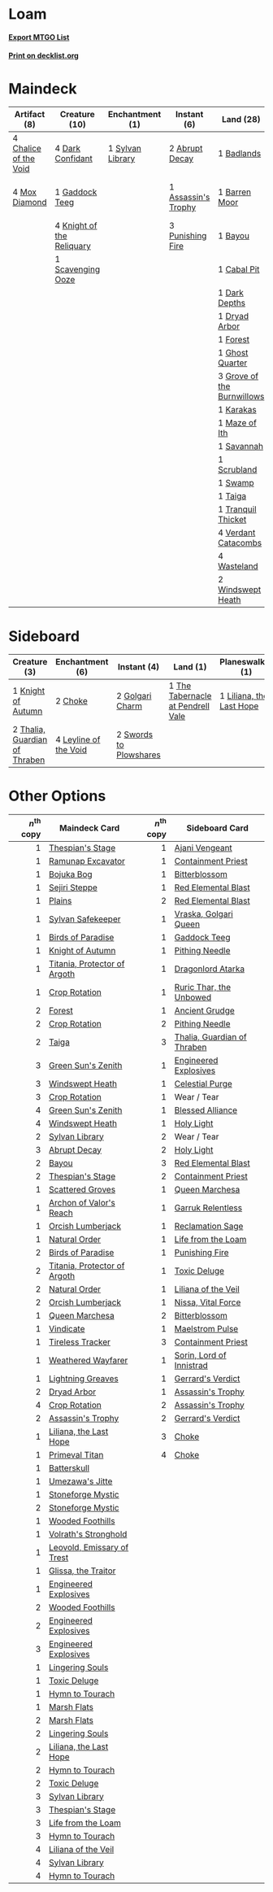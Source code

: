 # Loam

#### [Export MTGO List](../collection/Loam/Loam.txt)
#### [Print on decklist.org](http://decklist.org/?deckmain=2%09Abrupt%20Decay%0A1%09Assassin's%20Trophy%0A1%09Badlands%0A1%09Barren%20Moor%0A1%09Bayou%0A1%09Cabal%20Pit%0A4%09Chalice%20of%20the%20Void%0A4%09Dark%20Confidant%0A1%09Dark%20Depths%0A1%09Dryad%20Arbor%0A1%09Forest%0A1%09Gaddock%20Teeg%0A1%09Ghost%20Quarter%0A2%09Green%20Sun's%20Zenith%0A3%09Grove%20of%20the%20Burnwillows%0A1%09Karakas%0A4%09Knight%20of%20the%20Reliquary%0A2%09Life%20from%20the%20Loam%0A3%09Liliana%20of%20the%20Veil%0A1%09Maze%20of%20Ith%0A4%09Mox%20Diamond%0A3%09Punishing%20Fire%0A1%09Savannah%0A1%09Scavenging%20Ooze%0A1%09Scrubland%0A1%09Swamp%0A1%09Sylvan%20Library%0A1%09Taiga%0A1%09Tranquil%20Thicket%0A4%09Verdant%20Catacombs%0A4%09Wasteland%0A2%09Windswept%20Heath&deckside=2%09Choke%0A2%09Golgari%20Charm%0A1%09Knight%20of%20Autumn%0A4%09Leyline%20of%20the%20Void%0A1%09Liliana,%20the%20Last%20Hope%0A2%09Swords%20to%20Plowshares%0A2%09Thalia,%20Guardian%20of%20Thraben%0A1%09The%20Tabernacle%20at%20Pendrell%20Vale)
# Maindeck

|                                          Artifact (8)                                          |                                           Creature (10)                                            |                                      Enchantment (1)                                      |                                         Instant (6)                                          |                                              Land (28)                                              |                                        Planeswalker (3)                                        |                                          Sorcery (4)                                          |
|------------------------------------------------------------------------------------------------|----------------------------------------------------------------------------------------------------|-------------------------------------------------------------------------------------------|----------------------------------------------------------------------------------------------|-----------------------------------------------------------------------------------------------------|------------------------------------------------------------------------------------------------|-----------------------------------------------------------------------------------------------|
|4 [Chalice of the Void](http://gatherer.wizards.com/Pages/Card/Details.aspx?multiverseid=370411)|4 [Dark Confidant](http://gatherer.wizards.com/Pages/Card/Details.aspx?multiverseid=370413)         |1 [Sylvan Library](http://gatherer.wizards.com/Pages/Card/Details.aspx?multiverseid=383120)|2 [Abrupt Decay](http://gatherer.wizards.com/Pages/Card/Details.aspx?multiverseid=425971)     |1 [Badlands](http://gatherer.wizards.com/Pages/Card/Details.aspx?multiverseid=382852)                |3 [Liliana of the Veil](http://gatherer.wizards.com/Pages/Card/Details.aspx?multiverseid=425901)|2 [Green Sun's Zenith](http://gatherer.wizards.com/Pages/Card/Details.aspx?multiverseid=413711)|
|4 [Mox Diamond](http://gatherer.wizards.com/Pages/Card/Details.aspx?multiverseid=212634)        |1 [Gaddock Teeg](http://gatherer.wizards.com/Pages/Card/Details.aspx?multiverseid=140188)           |                                                                                           |1 [Assassin's Trophy](http://gatherer.wizards.com/Pages/Card/Details.aspx?multiverseid=452902)|1 [Barren Moor](http://gatherer.wizards.com/Pages/Card/Details.aspx?multiverseid=382856)             |                                                                                                |2 [Life from the Loam](http://gatherer.wizards.com/Pages/Card/Details.aspx?multiverseid=370398)|
|                                                                                                |4 [Knight of the Reliquary](http://gatherer.wizards.com/Pages/Card/Details.aspx?multiverseid=370379)|                                                                                           |3 [Punishing Fire](http://gatherer.wizards.com/Pages/Card/Details.aspx?multiverseid=243483)   |1 [Bayou](http://gatherer.wizards.com/Pages/Card/Details.aspx?multiverseid=382860)                   |                                                                                                |                                                                                               |
|                                                                                                |1 [Scavenging Ooze](http://gatherer.wizards.com/Pages/Card/Details.aspx?multiverseid=425959)        |                                                                                           |                                                                                              |1 [Cabal Pit](http://gatherer.wizards.com/Pages/Card/Details.aspx?multiverseid=29904)                |                                                                                                |                                                                                               |
|                                                                                                |                                                                                                    |                                                                                           |                                                                                              |1 [Dark Depths](http://gatherer.wizards.com/Pages/Card/Details.aspx?multiverseid=416746)             |                                                                                                |                                                                                               |
|                                                                                                |                                                                                                    |                                                                                           |                                                                                              |1 [Dryad Arbor](http://gatherer.wizards.com/Pages/Card/Details.aspx?multiverseid=282542)             |                                                                                                |                                                                                               |
|                                                                                                |                                                                                                    |                                                                                           |                                                                                              |1 [Forest](http://gatherer.wizards.com/Pages/Card/Details.aspx?multiverseid=439605)                  |                                                                                                |                                                                                               |
|                                                                                                |                                                                                                    |                                                                                           |                                                                                              |1 [Ghost Quarter](http://gatherer.wizards.com/Pages/Card/Details.aspx?multiverseid=430470)           |                                                                                                |                                                                                               |
|                                                                                                |                                                                                                    |                                                                                           |                                                                                              |3 [Grove of the Burnwillows](http://gatherer.wizards.com/Pages/Card/Details.aspx?multiverseid=438804)|                                                                                                |                                                                                               |
|                                                                                                |                                                                                                    |                                                                                           |                                                                                              |1 [Karakas](http://gatherer.wizards.com/Pages/Card/Details.aspx?multiverseid=201198)                 |                                                                                                |                                                                                               |
|                                                                                                |                                                                                                    |                                                                                           |                                                                                              |1 [Maze of Ith](http://gatherer.wizards.com/Pages/Card/Details.aspx?multiverseid=201263)             |                                                                                                |                                                                                               |
|                                                                                                |                                                                                                    |                                                                                           |                                                                                              |1 [Savannah](http://gatherer.wizards.com/Pages/Card/Details.aspx?multiverseid=383079)                |                                                                                                |                                                                                               |
|                                                                                                |                                                                                                    |                                                                                           |                                                                                              |1 [Scrubland](http://gatherer.wizards.com/Pages/Card/Details.aspx?multiverseid=383083)               |                                                                                                |                                                                                               |
|                                                                                                |                                                                                                    |                                                                                           |                                                                                              |1 [Swamp](http://gatherer.wizards.com/Pages/Card/Details.aspx?multiverseid=439603)                   |                                                                                                |                                                                                               |
|                                                                                                |                                                                                                    |                                                                                           |                                                                                              |1 [Taiga](http://gatherer.wizards.com/Pages/Card/Details.aspx?multiverseid=383122)                   |                                                                                                |                                                                                               |
|                                                                                                |                                                                                                    |                                                                                           |                                                                                              |1 [Tranquil Thicket](http://gatherer.wizards.com/Pages/Card/Details.aspx?multiverseid=383135)        |                                                                                                |                                                                                               |
|                                                                                                |                                                                                                    |                                                                                           |                                                                                              |4 [Verdant Catacombs](http://gatherer.wizards.com/Pages/Card/Details.aspx?multiverseid=426074)       |                                                                                                |                                                                                               |
|                                                                                                |                                                                                                    |                                                                                           |                                                                                              |4 [Wasteland](http://gatherer.wizards.com/Pages/Card/Details.aspx?multiverseid=413790)               |                                                                                                |                                                                                               |
|                                                                                                |                                                                                                    |                                                                                           |                                                                                              |2 [Windswept Heath](http://gatherer.wizards.com/Pages/Card/Details.aspx?multiverseid=405115)         |                                                                                                |                                                                                               |


# Sideboard

|                                              Creature (3)                                              |                                        Enchantment (6)                                         |                                           Instant (4)                                           |                                                  Land (1)                                                  |                                         Planeswalker (1)                                          |
|--------------------------------------------------------------------------------------------------------|------------------------------------------------------------------------------------------------|-------------------------------------------------------------------------------------------------|------------------------------------------------------------------------------------------------------------|---------------------------------------------------------------------------------------------------|
|1 [Knight of Autumn](http://gatherer.wizards.com/Pages/Card/Details.aspx?multiverseid=452933)           |2 [Choke](http://gatherer.wizards.com/Pages/Card/Details.aspx?multiverseid=430685)              |2 [Golgari Charm](http://gatherer.wizards.com/Pages/Card/Details.aspx?multiverseid=430396)       |1 [The Tabernacle at Pendrell Vale](http://gatherer.wizards.com/Pages/Card/Details.aspx?multiverseid=201236)|1 [Liliana, the Last Hope](http://gatherer.wizards.com/Pages/Card/Details.aspx?multiverseid=414388)|
|2 [Thalia, Guardian of Thraben](http://gatherer.wizards.com/Pages/Card/Details.aspx?multiverseid=442025)|4 [Leyline of the Void](http://gatherer.wizards.com/Pages/Card/Details.aspx?multiverseid=205013)|2 [Swords to Plowshares](http://gatherer.wizards.com/Pages/Card/Details.aspx?multiverseid=383119)|                                                                                                            |                                                                                                   |


# Other Options

|*n*<sup>th</sup> copy|                                             Maindeck Card                                             |*n*<sup>th</sup> copy|                                            Sideboard Card                                            |
|--------------------:|-------------------------------------------------------------------------------------------------------|--------------------:|------------------------------------------------------------------------------------------------------|
|                    1|[Thespian's Stage](http://gatherer.wizards.com/Pages/Card/Details.aspx?multiverseid=366353)            |                    1|[Ajani Vengeant](http://gatherer.wizards.com/Pages/Card/Details.aspx?multiverseid=266299)             |
|                    1|[Ramunap Excavator](http://gatherer.wizards.com/Pages/Card/Details.aspx?multiverseid=430818)           |                    1|[Containment Priest](http://gatherer.wizards.com/Pages/Card/Details.aspx?multiverseid=429862)         |
|                    1|[Bojuka Bog](http://gatherer.wizards.com/Pages/Card/Details.aspx?multiverseid=247536)                  |                    1|[Bitterblossom](http://gatherer.wizards.com/Pages/Card/Details.aspx?multiverseid=397701)              |
|                    1|[Sejiri Steppe](http://gatherer.wizards.com/Pages/Card/Details.aspx?multiverseid=243453)               |                    1|[Red Elemental Blast](http://gatherer.wizards.com/Pages/Card/Details.aspx?multiverseid=202447)        |
|                    1|[Plains](http://gatherer.wizards.com/Pages/Card/Details.aspx?multiverseid=439601)                      |                    2|[Red Elemental Blast](http://gatherer.wizards.com/Pages/Card/Details.aspx?multiverseid=202447)        |
|                    1|[Sylvan Safekeeper](http://gatherer.wizards.com/Pages/Card/Details.aspx?multiverseid=430371)           |                    1|[Vraska, Golgari Queen](http://gatherer.wizards.com/Pages/Card/Details.aspx?multiverseid=452963)      |
|                    1|[Birds of Paradise](http://gatherer.wizards.com/Pages/Card/Details.aspx?multiverseid=416933)           |                    1|[Gaddock Teeg](http://gatherer.wizards.com/Pages/Card/Details.aspx?multiverseid=140188)               |
|                    1|[Knight of Autumn](http://gatherer.wizards.com/Pages/Card/Details.aspx?multiverseid=452933)            |                    1|[Pithing Needle](http://gatherer.wizards.com/Pages/Card/Details.aspx?multiverseid=425815)             |
|                    1|[Titania, Protector of Argoth](http://gatherer.wizards.com/Pages/Card/Details.aspx?multiverseid=430376)|                    1|[Dragonlord Atarka](http://gatherer.wizards.com/Pages/Card/Details.aspx?multiverseid=394546)          |
|                    1|[Crop Rotation](http://gatherer.wizards.com/Pages/Card/Details.aspx?multiverseid=417430)               |                    1|[Ruric Thar, the Unbowed](http://gatherer.wizards.com/Pages/Card/Details.aspx?multiverseid=442205)    |
|                    2|[Forest](http://gatherer.wizards.com/Pages/Card/Details.aspx?multiverseid=439605)                      |                    1|[Ancient Grudge](http://gatherer.wizards.com/Pages/Card/Details.aspx?multiverseid=425913)             |
|                    2|[Crop Rotation](http://gatherer.wizards.com/Pages/Card/Details.aspx?multiverseid=417430)               |                    2|[Pithing Needle](http://gatherer.wizards.com/Pages/Card/Details.aspx?multiverseid=425815)             |
|                    2|[Taiga](http://gatherer.wizards.com/Pages/Card/Details.aspx?multiverseid=383122)                       |                    3|[Thalia, Guardian of Thraben](http://gatherer.wizards.com/Pages/Card/Details.aspx?multiverseid=442025)|
|                    3|[Green Sun's Zenith](http://gatherer.wizards.com/Pages/Card/Details.aspx?multiverseid=413711)          |                    1|[Engineered Explosives](http://gatherer.wizards.com/Pages/Card/Details.aspx?multiverseid=370549)      |
|                    3|[Windswept Heath](http://gatherer.wizards.com/Pages/Card/Details.aspx?multiverseid=405115)             |                    1|[Celestial Purge](http://gatherer.wizards.com/Pages/Card/Details.aspx?multiverseid=397699)            |
|                    3|[Crop Rotation](http://gatherer.wizards.com/Pages/Card/Details.aspx?multiverseid=417430)               |                    1|Wear / Tear                                                                                           |
|                    4|[Green Sun's Zenith](http://gatherer.wizards.com/Pages/Card/Details.aspx?multiverseid=413711)          |                    1|[Blessed Alliance](http://gatherer.wizards.com/Pages/Card/Details.aspx?multiverseid=414302)           |
|                    4|[Windswept Heath](http://gatherer.wizards.com/Pages/Card/Details.aspx?multiverseid=405115)             |                    1|[Holy Light](http://gatherer.wizards.com/Pages/Card/Details.aspx?multiverseid=159148)                 |
|                    2|[Sylvan Library](http://gatherer.wizards.com/Pages/Card/Details.aspx?multiverseid=383120)              |                    2|Wear / Tear                                                                                           |
|                    3|[Abrupt Decay](http://gatherer.wizards.com/Pages/Card/Details.aspx?multiverseid=425971)                |                    2|[Holy Light](http://gatherer.wizards.com/Pages/Card/Details.aspx?multiverseid=159148)                 |
|                    2|[Bayou](http://gatherer.wizards.com/Pages/Card/Details.aspx?multiverseid=382860)                       |                    3|[Red Elemental Blast](http://gatherer.wizards.com/Pages/Card/Details.aspx?multiverseid=202447)        |
|                    2|[Thespian's Stage](http://gatherer.wizards.com/Pages/Card/Details.aspx?multiverseid=366353)            |                    2|[Containment Priest](http://gatherer.wizards.com/Pages/Card/Details.aspx?multiverseid=429862)         |
|                    1|[Scattered Groves](http://gatherer.wizards.com/Pages/Card/Details.aspx?multiverseid=426949)            |                    1|[Queen Marchesa](http://gatherer.wizards.com/Pages/Card/Details.aspx?multiverseid=416835)             |
|                    1|[Archon of Valor's Reach](http://gatherer.wizards.com/Pages/Card/Details.aspx?multiverseid=446042)     |                    1|[Garruk Relentless](http://gatherer.wizards.com/Pages/Card/Details.aspx?multiverseid=439330)          |
|                    1|[Orcish Lumberjack](http://gatherer.wizards.com/Pages/Card/Details.aspx?multiverseid=383038)           |                    1|[Reclamation Sage](http://gatherer.wizards.com/Pages/Card/Details.aspx?multiverseid=430359)           |
|                    1|[Natural Order](http://gatherer.wizards.com/Pages/Card/Details.aspx?multiverseid=4307)                 |                    1|[Life from the Loam](http://gatherer.wizards.com/Pages/Card/Details.aspx?multiverseid=370398)         |
|                    2|[Birds of Paradise](http://gatherer.wizards.com/Pages/Card/Details.aspx?multiverseid=416933)           |                    1|[Punishing Fire](http://gatherer.wizards.com/Pages/Card/Details.aspx?multiverseid=243483)             |
|                    2|[Titania, Protector of Argoth](http://gatherer.wizards.com/Pages/Card/Details.aspx?multiverseid=430376)|                    1|[Toxic Deluge](http://gatherer.wizards.com/Pages/Card/Details.aspx?multiverseid=413650)               |
|                    2|[Natural Order](http://gatherer.wizards.com/Pages/Card/Details.aspx?multiverseid=4307)                 |                    1|[Liliana of the Veil](http://gatherer.wizards.com/Pages/Card/Details.aspx?multiverseid=425901)        |
|                    2|[Orcish Lumberjack](http://gatherer.wizards.com/Pages/Card/Details.aspx?multiverseid=383038)           |                    1|[Nissa, Vital Force](http://gatherer.wizards.com/Pages/Card/Details.aspx?multiverseid=417736)         |
|                    1|[Queen Marchesa](http://gatherer.wizards.com/Pages/Card/Details.aspx?multiverseid=416835)              |                    2|[Bitterblossom](http://gatherer.wizards.com/Pages/Card/Details.aspx?multiverseid=397701)              |
|                    1|[Vindicate](http://gatherer.wizards.com/Pages/Card/Details.aspx?multiverseid=413752)                   |                    1|[Maelstrom Pulse](http://gatherer.wizards.com/Pages/Card/Details.aspx?multiverseid=370521)            |
|                    1|[Tireless Tracker](http://gatherer.wizards.com/Pages/Card/Details.aspx?multiverseid=409997)            |                    3|[Containment Priest](http://gatherer.wizards.com/Pages/Card/Details.aspx?multiverseid=429862)         |
|                    1|[Weathered Wayfarer](http://gatherer.wizards.com/Pages/Card/Details.aspx?multiverseid=39515)           |                    1|[Sorin, Lord of Innistrad](http://gatherer.wizards.com/Pages/Card/Details.aspx?multiverseid=368535)   |
|                    1|[Lightning Greaves](http://gatherer.wizards.com/Pages/Card/Details.aspx?multiverseid=420601)           |                    1|[Gerrard's Verdict](http://gatherer.wizards.com/Pages/Card/Details.aspx?multiverseid=29416)           |
|                    2|[Dryad Arbor](http://gatherer.wizards.com/Pages/Card/Details.aspx?multiverseid=282542)                 |                    1|[Assassin's Trophy](http://gatherer.wizards.com/Pages/Card/Details.aspx?multiverseid=452902)          |
|                    4|[Crop Rotation](http://gatherer.wizards.com/Pages/Card/Details.aspx?multiverseid=417430)               |                    2|[Assassin's Trophy](http://gatherer.wizards.com/Pages/Card/Details.aspx?multiverseid=452902)          |
|                    2|[Assassin's Trophy](http://gatherer.wizards.com/Pages/Card/Details.aspx?multiverseid=452902)           |                    2|[Gerrard's Verdict](http://gatherer.wizards.com/Pages/Card/Details.aspx?multiverseid=29416)           |
|                    1|[Liliana, the Last Hope](http://gatherer.wizards.com/Pages/Card/Details.aspx?multiverseid=414388)      |                    3|[Choke](http://gatherer.wizards.com/Pages/Card/Details.aspx?multiverseid=430685)                      |
|                    1|[Primeval Titan](http://gatherer.wizards.com/Pages/Card/Details.aspx?multiverseid=397688)              |                    4|[Choke](http://gatherer.wizards.com/Pages/Card/Details.aspx?multiverseid=430685)                      |
|                    1|[Batterskull](http://gatherer.wizards.com/Pages/Card/Details.aspx?multiverseid=233055)                 |                     |                                                                                                      |
|                    1|[Umezawa's Jitte](http://gatherer.wizards.com/Pages/Card/Details.aspx?multiverseid=416756)             |                     |                                                                                                      |
|                    1|[Stoneforge Mystic](http://gatherer.wizards.com/Pages/Card/Details.aspx?multiverseid=198383)           |                     |                                                                                                      |
|                    2|[Stoneforge Mystic](http://gatherer.wizards.com/Pages/Card/Details.aspx?multiverseid=198383)           |                     |                                                                                                      |
|                    1|[Wooded Foothills](http://gatherer.wizards.com/Pages/Card/Details.aspx?multiverseid=405116)            |                     |                                                                                                      |
|                    1|[Volrath's Stronghold](http://gatherer.wizards.com/Pages/Card/Details.aspx?multiverseid=397619)        |                     |                                                                                                      |
|                    1|[Leovold, Emissary of Trest](http://gatherer.wizards.com/Pages/Card/Details.aspx?multiverseid=416834)  |                     |                                                                                                      |
|                    1|[Glissa, the Traitor](http://gatherer.wizards.com/Pages/Card/Details.aspx?multiverseid=416747)         |                     |                                                                                                      |
|                    1|[Engineered Explosives](http://gatherer.wizards.com/Pages/Card/Details.aspx?multiverseid=370549)       |                     |                                                                                                      |
|                    2|[Wooded Foothills](http://gatherer.wizards.com/Pages/Card/Details.aspx?multiverseid=405116)            |                     |                                                                                                      |
|                    2|[Engineered Explosives](http://gatherer.wizards.com/Pages/Card/Details.aspx?multiverseid=370549)       |                     |                                                                                                      |
|                    3|[Engineered Explosives](http://gatherer.wizards.com/Pages/Card/Details.aspx?multiverseid=370549)       |                     |                                                                                                      |
|                    1|[Lingering Souls](http://gatherer.wizards.com/Pages/Card/Details.aspx?multiverseid=425837)             |                     |                                                                                                      |
|                    1|[Toxic Deluge](http://gatherer.wizards.com/Pages/Card/Details.aspx?multiverseid=413650)                |                     |                                                                                                      |
|                    1|[Hymn to Tourach](http://gatherer.wizards.com/Pages/Card/Details.aspx?multiverseid=382976)             |                     |                                                                                                      |
|                    1|[Marsh Flats](http://gatherer.wizards.com/Pages/Card/Details.aspx?multiverseid=426064)                 |                     |                                                                                                      |
|                    2|[Marsh Flats](http://gatherer.wizards.com/Pages/Card/Details.aspx?multiverseid=426064)                 |                     |                                                                                                      |
|                    2|[Lingering Souls](http://gatherer.wizards.com/Pages/Card/Details.aspx?multiverseid=425837)             |                     |                                                                                                      |
|                    2|[Liliana, the Last Hope](http://gatherer.wizards.com/Pages/Card/Details.aspx?multiverseid=414388)      |                     |                                                                                                      |
|                    2|[Hymn to Tourach](http://gatherer.wizards.com/Pages/Card/Details.aspx?multiverseid=382976)             |                     |                                                                                                      |
|                    2|[Toxic Deluge](http://gatherer.wizards.com/Pages/Card/Details.aspx?multiverseid=413650)                |                     |                                                                                                      |
|                    3|[Sylvan Library](http://gatherer.wizards.com/Pages/Card/Details.aspx?multiverseid=383120)              |                     |                                                                                                      |
|                    3|[Thespian's Stage](http://gatherer.wizards.com/Pages/Card/Details.aspx?multiverseid=366353)            |                     |                                                                                                      |
|                    3|[Life from the Loam](http://gatherer.wizards.com/Pages/Card/Details.aspx?multiverseid=370398)          |                     |                                                                                                      |
|                    3|[Hymn to Tourach](http://gatherer.wizards.com/Pages/Card/Details.aspx?multiverseid=382976)             |                     |                                                                                                      |
|                    4|[Liliana of the Veil](http://gatherer.wizards.com/Pages/Card/Details.aspx?multiverseid=425901)         |                     |                                                                                                      |
|                    4|[Sylvan Library](http://gatherer.wizards.com/Pages/Card/Details.aspx?multiverseid=383120)              |                     |                                                                                                      |
|                    4|[Hymn to Tourach](http://gatherer.wizards.com/Pages/Card/Details.aspx?multiverseid=382976)             |                     |                                                                                                      |

